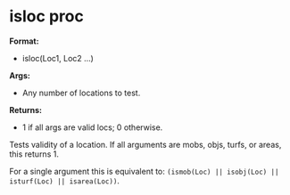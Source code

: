 # isloc proc
**Format:**
+   isloc(Loc1, Loc2 ...)
<!-- -->
**Args:**
+   Any number of locations to test.
<!-- -->
**Returns:**
+   1 if all args are valid locs; 0 otherwise.


Tests validity of a location. If all arguments are mobs, objs,
turfs, or areas, this returns 1. 

For a single argument this is
equivalent to:
`(ismob(Loc) || isobj(Loc) || isturf(Loc) || isarea(Loc))`.
